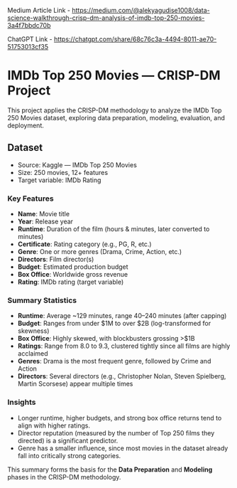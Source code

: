Medium Article Link - https://medium.com/@alekyagudise1008/data-science-walkthrough-crisp-dm-analysis-of-imdb-top-250-movies-3a4f7bbdc70b

ChatGPT Link - https://chatgpt.com/share/68c76c3a-4494-8011-ae70-51753013cf35

# IMDb Top 250 Movies — CRISP-DM Project

This project applies the CRISP-DM methodology to analyze the IMDb Top 250 Movies dataset, exploring data preparation, modeling, evaluation, and deployment.

## Dataset
- Source: Kaggle — IMDb Top 250 Movies
- Size: 250 movies, 12+ features
- Target variable: IMDb Rating

###  Key Features
- **Name**: Movie title  
- **Year**: Release year  
- **Runtime**: Duration of the film (hours & minutes, later converted to minutes)  
- **Certificate**: Rating category (e.g., PG, R, etc.)  
- **Genre**: One or more genres (Drama, Crime, Action, etc.)  
- **Directors**: Film director(s)  
- **Budget**: Estimated production budget  
- **Box Office**: Worldwide gross revenue  
- **Rating**: IMDb rating (target variable)


###  Summary Statistics
- **Runtime**: Average ~129 minutes, range 40–240 minutes (after capping)  
- **Budget**: Ranges from under $1M to over $2B (log-transformed for skewness)  
- **Box Office**: Highly skewed, with blockbusters grossing >$1B  
- **Ratings**: Range from 8.0 to 9.3, clustered tightly since all films are highly acclaimed  
- **Genres**: Drama is the most frequent genre, followed by Crime and Action  
- **Directors**: Several directors (e.g., Christopher Nolan, Steven Spielberg, Martin Scorsese) appear multiple times  

###  Insights
- Longer runtime, higher budgets, and strong box office returns tend to align with higher ratings.  
- Director reputation (measured by the number of Top 250 films they directed) is a significant predictor.  
- Genre has a smaller influence, since most movies in the dataset already fall into critically strong categories.  

This summary forms the basis for the **Data Preparation** and **Modeling** phases in the CRISP-DM methodology.

